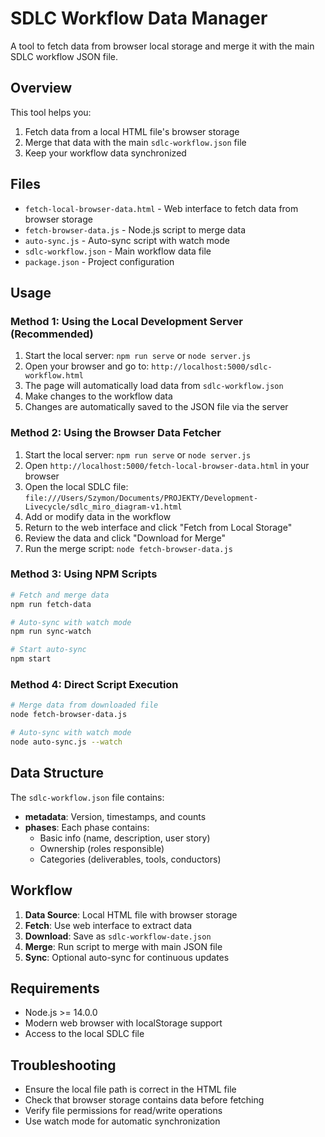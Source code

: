# SDLC Workflow Data Manager

A tool to fetch data from browser local storage and merge it with the main SDLC workflow JSON file.

## Overview

This tool helps you:
1. Fetch data from a local HTML file's browser storage
2. Merge that data with the main `sdlc-workflow.json` file
3. Keep your workflow data synchronized

## Files

- `fetch-local-browser-data.html` - Web interface to fetch data from browser storage
- `fetch-browser-data.js` - Node.js script to merge data
- `auto-sync.js` - Auto-sync script with watch mode
- `sdlc-workflow.json` - Main workflow data file
- `package.json` - Project configuration

## Usage

### Method 1: Using the Local Development Server (Recommended)

1. Start the local server: `npm run serve` or `node server.js`
2. Open your browser and go to: `http://localhost:5000/sdlc-workflow.html`
3. The page will automatically load data from `sdlc-workflow.json`
4. Make changes to the workflow data
5. Changes are automatically saved to the JSON file via the server

### Method 2: Using the Browser Data Fetcher

1. Start the local server: `npm run serve` or `node server.js`
2. Open `http://localhost:5000/fetch-local-browser-data.html` in your browser
3. Open the local SDLC file: `file:///Users/Szymon/Documents/PROJEKTY/Development-Livecycle/sdlc_miro_diagram-v1.html`
4. Add or modify data in the workflow
5. Return to the web interface and click "Fetch from Local Storage"
6. Review the data and click "Download for Merge"
7. Run the merge script: `node fetch-browser-data.js`

### Method 3: Using NPM Scripts

```bash
# Fetch and merge data
npm run fetch-data

# Auto-sync with watch mode
npm run sync-watch

# Start auto-sync
npm start
```

### Method 4: Direct Script Execution

```bash
# Merge data from downloaded file
node fetch-browser-data.js

# Auto-sync with watch mode
node auto-sync.js --watch
```

## Data Structure

The `sdlc-workflow.json` file contains:

- **metadata**: Version, timestamps, and counts
- **phases**: Each phase contains:
  - Basic info (name, description, user story)
  - Ownership (roles responsible)
  - Categories (deliverables, tools, conductors)

## Workflow

1. **Data Source**: Local HTML file with browser storage
2. **Fetch**: Use web interface to extract data
3. **Download**: Save as `sdlc-workflow-date.json`
4. **Merge**: Run script to merge with main JSON file
5. **Sync**: Optional auto-sync for continuous updates

## Requirements

- Node.js >= 14.0.0
- Modern web browser with localStorage support
- Access to the local SDLC file

## Troubleshooting

- Ensure the local file path is correct in the HTML file
- Check that browser storage contains data before fetching
- Verify file permissions for read/write operations
- Use watch mode for automatic synchronization
